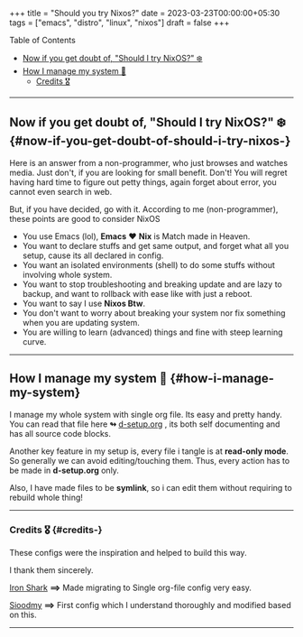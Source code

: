 +++
title = "Should you try Nixos?"
date = 2023-03-23T00:00:00+05:30
tags = ["emacs", "distro", "linux", "nixos"]
draft = false
+++

<div class="ox-hugo-toc toc">

<div class="heading">Table of Contents</div>

- [Now if you get doubt of, "Should I try NixOS?" ❄️](#now-if-you-get-doubt-of-should-i-try-nixos-️)
- [How I manage my system 🌲](#how-i-manage-my-system)
    - [Credits 🎖️](#credits-️)

</div>
<!--endtoc-->

---


## Now if you get doubt of, "Should I try NixOS?" ❄️ {#now-if-you-get-doubt-of-should-i-try-nixos-️}

Here is an answer from a non-programmer, who just browses and watches media.
Just don't, if you are looking for small benefit. Don't!
You will regret having hard time to figure out petty things, again forget about error, you cannot even search in web.

But, if you have decided, go with it. According to me (non-programmer), these points are good to consider NixOS

-   You use Emacs (lol), **Emacs** ❤️  **Nix** is Match made in Heaven.
-   You want to declare stuffs and get same output, and forget what all you setup, cause its all declared in config.
-   You want an isolated environments (shell) to do some stuffs without involving whole system.
-   You want to stop troubleshooting and breaking update and are lazy to backup, and want to rollback with ease like with just a reboot.
-   You want to say I use **Nixos Btw**.
-   You don't want to worry about breaking your system nor fix something when you are updating system.
-   You are willing to learn (advanced) things and fine with steep learning curve.

---


## How I manage my system 🌲 {#how-i-manage-my-system}

I manage my whole system with single org file. Its easy and pretty handy. You can read that file here **↬** [d-setup.org](https://github.com/idlip/d-nix/blob/onepiece/d-setup.org) , its both self documenting and has all source code blocks.

Another key feature in my setup is, every file i tangle is at **read-only mode**. So generally we can avoid editing/touching them. Thus, every action has to be made in **d-setup.org** only.

Also, I have made files to be **symlink**, so i can edit them without requiring to rebuild whole thing!

---


### Credits 🎖️ {#credits-️}

These configs were the inspiration and helped to build this way.

I thank them sincerely.

[Iron Shark](https://github.com/Iron-Shark/Technonomicon) **⟹** Made migrating to Single org-file config very easy.

[Sioodmy](https://github.com/sioodmy/dotfiles) **⟹** First config which I understand thoroughly and modified based on this.

---
